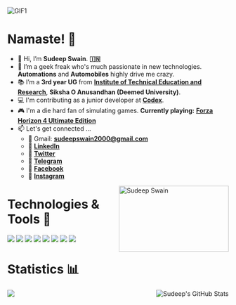 ![GIF1](https://user-images.githubusercontent.com/53346605/118218620-76ba9c00-b495-11eb-80a7-0178078fa3df.gif)

# Namaste! 🙏

- 👋 Hi, I’m **Sudeep Swain**. **🇮🇳**
- 👀 I’m a geek freak who's much passionate in new technologies. **Automations** and **Automobiles** highly drive me crazy.
- 📚 I’m a **3rd year UG** from [**Institute of Technical Education and Research**](https://www.soa.ac.in/iter), **Siksha O Anusandhan (Deemed University)**.
- 💻 I'm contributing as a junior developer at [**Codex**](https://github.com/codex-iter).
- 🎮 I'm a die hard fan of simulating games. **Currently playing:** [**Forza Horizon 4 Ultimate Edition**](https://www.microsoft.com/en-us/p/forza-horizon-4-ultimate-edition/9p513p4mwc71?activetab=pivot%3aoverviewtab)
- 📫 Let's get connected ...
  - 📧 Gmail: [**sudeepswain2000@gmail.com**](https://mail.google.com/mail/u/0/#inbox)
  - 📧 [**LinkedIn**](https://www.linkedin.com/in/sudeepswain2502/)
  - 📧 [**Twitter**](https://twitter.com/SudeepSwain25)
  - 📧 [**Telegram**](https://t.me/Pseudo2502) 
  - 📧 [**Facebook**](https://www.facebook.com/sudeep.swain.98)
  - 📧 [**Instagram**](https://www.instagram.com/p_s_e_u_d_o.25/)
  
<img align="right" title="Sudeep Swain" width="250" height="150" src="https://user-images.githubusercontent.com/53346605/118228929-ab841e80-b4a8-11eb-9d69-6f7c3c97e02a.gif">

# Technologies & Tools 🔧

![](https://img.shields.io/badge/Language-C-informational?style=flat&logo=C&logoColor=white&color=2bbc8a)
![](https://img.shields.io/badge/Language-C++-informational?style=flat&logo=codio&logoColor=white&color=2bbc8a)
![](https://img.shields.io/badge/Language-Python-informational?style=flat&logo=Python&logoColor=white&color=2bbc8a)
![](https://img.shields.io/badge/Code-JavaScript-informational?style=flat&logo=javascript&logoColor=white&color=2bbc8a)
![](https://img.shields.io/badge/IDE-Arduino-informational?style=flat&logo=arduino&logoColor=white&color=2bbc8a)
![](https://img.shields.io/badge/Library-OpenCV-informational?style=flat&logo=opencv&logoColor=white&color=2bbc8a)
![](https://img.shields.io/badge/Framework-Tensorflow-informational?style=flat&logo=tensorflow&logoColor=white&color=2bbc8a)
![](https://img.shields.io/badge/Cloud-GCP-informational?style=flat&logo=google&logoColor=white&color=2bbc8a)


# Statistics 📊

<a href="https://github.com/Sudeep25022000/Sudeep25022000">
  <img align="right" src="https://github-readme-stats.vercel.app/api?username=Sudeep25022000&show_icons=true&line_height=27&count_private=true&title_color=ffffff&text_color=c9cacc&icon_color=2bbc8a&bg_color=1d1f21" alt="Sudeep's GitHub Stats" />
</a>

<a href="https://github.com/Sudeep25022000/Sudeep25022000">
  <img align="left" src="https://github-readme-stats.vercel.app/api/top-langs/?username=Sudeep25022000&hide=java,html,tex&title_color=ffffff&text_color=c9cacc&icon_color=2bbc8a&bg_color=1d1f21" />
</a>


<!---
Sudeep25022000/Sudeep25022000 is a ✨ special ✨ repository because its `README.md` (this file) appears on your GitHub profile.
You can click the Preview link to take a look at your changes.
--->
<!--width="100" height="100"<img src="https://user-images.githubusercontent.com/53346605/118224244-5f34e080-b4a0-11eb-89a1-b922c9e420ad.jpg" width="100" height="100">-->
